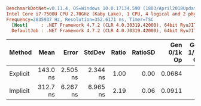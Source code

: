 ``` ini

BenchmarkDotNet=v0.11.4, OS=Windows 10.0.17134.590 (1803/April2018Update/Redstone4)
Intel Core i7-7500U CPU 2.70GHz (Kaby Lake), 1 CPU, 4 logical and 2 physical cores
Frequency=2835937 Hz, Resolution=352.6171 ns, Timer=TSC
  [Host]     : .NET Framework 4.7.2 (CLR 4.0.30319.42000), 64bit RyuJIT-v4.7.3324.0
  DefaultJob : .NET Framework 4.7.2 (CLR 4.0.30319.42000), 64bit RyuJIT-v4.7.3324.0


```
|   Method |     Mean |    Error |   StdDev | Ratio | RatioSD | Gen 0/1k Op | Gen 1/1k Op | Gen 2/1k Op | Allocated Memory/Op |
|--------- |---------:|---------:|---------:|------:|--------:|------------:|------------:|------------:|--------------------:|
| Explicit | 143.0 ns | 2.505 ns | 2.344 ns |  1.00 |    0.00 |      0.0684 |           - |           - |               144 B |
| Implicit | 312.7 ns | 6.267 ns | 6.965 ns |  2.19 |    0.06 |      0.0911 |           - |           - |               192 B |
